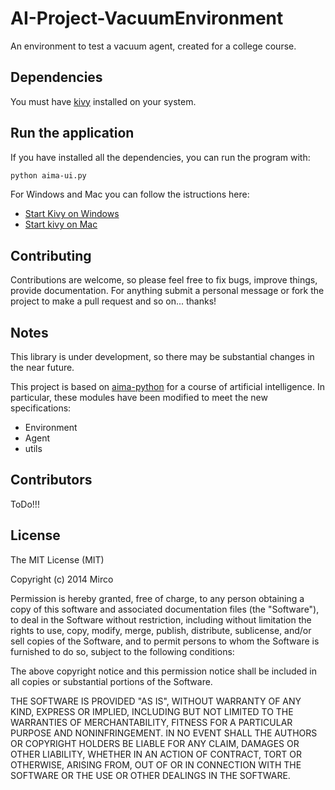 AI-Project-VacuumEnvironment
============================

An environment to test a vacuum agent, created for a college course.

## Dependencies

You must have [kivy](http://kivy.org/#home) installed on your system.

## Run the application

If you have installed all the dependencies, you can run the program with:
```bash
python aima-ui.py
```
For Windows and Mac you can follow the istructions here:

* [Start Kivy on Windows](http://kivy.org/docs/installation/installation-windows.html#start-a-kivy-application)
* [Start kivy on Mac](http://kivy.org/docs/installation/installation-macosx.html#start-any-kivy-application)

## Contributing

Contributions are welcome, so please feel free to fix bugs, improve things, provide documentation. 
For anything submit a personal message or fork the project to make a pull request and so on... thanks!

## Notes

This library is under development, so there may be substantial changes in the near future.

This project is based on [aima-python](https://code.google.com/p/aima-python/) for a course of artificial intelligence. In particular, these modules have been modified to meet the new specifications:

* Environment
* Agent
* utils

## Contributors

ToDo!!!

## License

The MIT License (MIT)

Copyright (c) 2014 Mirco

Permission is hereby granted, free of charge, to any person obtaining a copy
of this software and associated documentation files (the "Software"), to deal
in the Software without restriction, including without limitation the rights
to use, copy, modify, merge, publish, distribute, sublicense, and/or sell
copies of the Software, and to permit persons to whom the Software is
furnished to do so, subject to the following conditions:

The above copyright notice and this permission notice shall be included in all
copies or substantial portions of the Software.

THE SOFTWARE IS PROVIDED "AS IS", WITHOUT WARRANTY OF ANY KIND, EXPRESS OR
IMPLIED, INCLUDING BUT NOT LIMITED TO THE WARRANTIES OF MERCHANTABILITY,
FITNESS FOR A PARTICULAR PURPOSE AND NONINFRINGEMENT. IN NO EVENT SHALL THE
AUTHORS OR COPYRIGHT HOLDERS BE LIABLE FOR ANY CLAIM, DAMAGES OR OTHER
LIABILITY, WHETHER IN AN ACTION OF CONTRACT, TORT OR OTHERWISE, ARISING FROM,
OUT OF OR IN CONNECTION WITH THE SOFTWARE OR THE USE OR OTHER DEALINGS IN THE
SOFTWARE.
